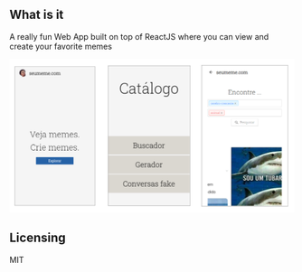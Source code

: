 ## What is it
A really fun Web App built on top of ReactJS where you can view and create your favorite memes

![](src/Assets/Images/meme_cover.png)

## Licensing
MIT